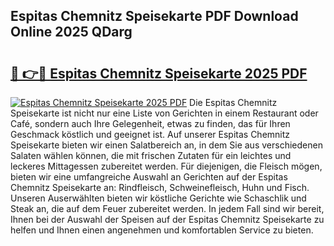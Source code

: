 ## Espitas Chemnitz Speisekarte PDF Download Online 2025 QDarg

# <h2><a href="http://gc5miv.nevu.top/?p=Espitas+Chemnitz+Speisekarte">🔗 👉🔴 Espitas Chemnitz Speisekarte 2025 PDF</a></h2>

[![Espitas Chemnitz Speisekarte 2025 PDF](https://i.imgur.com/dBaPXMq.png)](http://gc5miv.nevu.top/?p=Espitas+Chemnitz+Speisekarte)
Die Espitas Chemnitz Speisekarte ist nicht nur eine Liste von Gerichten in einem Restaurant oder Café, sondern auch Ihre Gelegenheit, etwas zu finden, das für Ihren Geschmack köstlich und geeignet ist. Auf unserer Espitas Chemnitz Speisekarte bieten wir einen Salatbereich an, in dem Sie aus verschiedenen Salaten wählen können, die mit frischen Zutaten für ein leichtes und leckeres Mittagessen zubereitet werden. Für diejenigen, die Fleisch mögen, bieten wir eine umfangreiche Auswahl an Gerichten auf der Espitas Chemnitz Speisekarte an: Rindfleisch, Schweinefleisch, Huhn und Fisch. Unseren Auserwählten bieten wir köstliche Gerichte wie Schaschlik und Steak an, die auf dem Feuer zubereitet werden. In jedem Fall sind wir bereit, Ihnen bei der Auswahl der Speisen auf der Espitas Chemnitz Speisekarte zu helfen und Ihnen einen angenehmen und komfortablen Service zu bieten.
